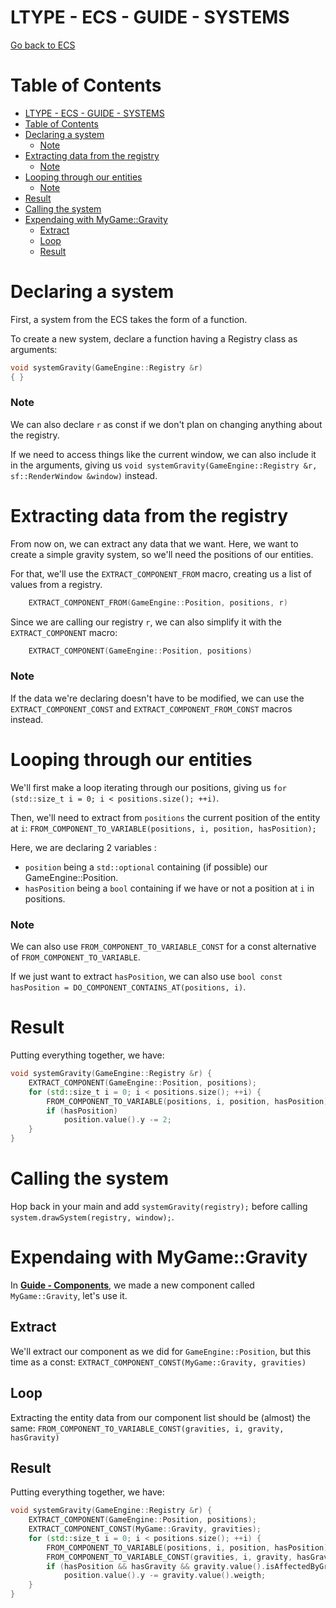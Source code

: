 # LTYPE - ECS - GUIDE - SYSTEMS

[Go back to ECS](../../ECS.md)

# Table of Contents
- [LTYPE - ECS - GUIDE - SYSTEMS](#ltype---ecs---guide---systems)
- [Table of Contents](#table-of-contents)
- [Declaring a system](#declaring-a-system)
    - [Note](#note)
- [Extracting data from the registry](#extracting-data-from-the-registry)
    - [Note](#note-1)
- [Looping through our entities](#looping-through-our-entities)
    - [Note](#note-2)
- [Result](#result)
- [Calling the system](#calling-the-system)
- [Expendaing with MyGame::Gravity](#expendaing-with-mygamegravity)
  - [Extract](#extract)
  - [Loop](#loop)
  - [Result](#result-1)

# Declaring a system

First, a system from the ECS takes the form of a function.

To create a new system, declare a function having a Registry class as arguments:

```cpp
void systemGravity(GameEngine::Registry &r)
{ }
```

### Note

We can also declare `r` as const if we don't plan on changing anything about the registry.

If we need to access things like the current window, we can also include it in the arguments, giving us `void systemGravity(GameEngine::Registry &r, sf::RenderWindow &window)` instead.

# Extracting data from the registry

From now on, we can extract any data that we want. Here, we want to create a simple gravity system, so we'll need the positions of our entities.

For that, we'll use the `EXTRACT_COMPONENT_FROM` macro, creating us a list of values from a registry.

```cpp
    EXTRACT_COMPONENT_FROM(GameEngine::Position, positions, r)
```

Since we are calling our registry `r`, we can also simplify it with the `EXTRACT_COMPONENT` macro:

```cpp
    EXTRACT_COMPONENT(GameEngine::Position, positions)
```

### Note

If the data we're declaring doesn't have to be modified, we can use the `EXTRACT_COMPONENT_CONST` and `EXTRACT_COMPONENT_FROM_CONST` macros instead.

# Looping through our entities

We'll first make a loop iterating through our positions, giving us `for (std::size_t i = 0; i < positions.size(); ++i)`.

Then, we'll need to extract from `positions` the current position of the entity at `i`: `FROM_COMPONENT_TO_VARIABLE(positions, i, position, hasPosition);`

Here, we are declaring 2 variables :
- `position` being a `std::optional` containing (if possible) our GameEngine::Position.
- `hasPosition` being a `bool` containing if we have or not a position at `i` in positions.

### Note

We can also use `FROM_COMPONENT_TO_VARIABLE_CONST` for a const alternative of `FROM_COMPONENT_TO_VARIABLE`.

If we just want to extract `hasPosition`, we can also use `bool const hasPosition = DO_COMPONENT_CONTAINS_AT(positions, i)`.


# Result

Putting everything together, we have:

```cpp
void systemGravity(GameEngine::Registry &r) {
    EXTRACT_COMPONENT(GameEngine::Position, positions);
    for (std::size_t i = 0; i < positions.size(); ++i) {
        FROM_COMPONENT_TO_VARIABLE(positions, i, position, hasPosition);
        if (hasPosition)
            position.value().y -= 2;
    }
}
```

# Calling the system

Hop back in your main and add `systemGravity(registry);` before calling `system.drawSystem(registry, window);`.

# Expendaing with MyGame::Gravity

In [**Guide - Components**](COMPONENTS.md), we made a new component called `MyGame::Gravity`, let's use it.

## Extract

We'll extract our component as we did for `GameEngine::Position`, but this time as a const: `EXTRACT_COMPONENT_CONST(MyGame::Gravity, gravities)`

## Loop

Extracting the entity data from our component list should be (almost) the same: `FROM_COMPONENT_TO_VARIABLE_CONST(gravities, i, gravity, hasGravity)`

## Result

Putting everything together, we have:

```cpp
void systemGravity(GameEngine::Registry &r) {
    EXTRACT_COMPONENT(GameEngine::Position, positions);
    EXTRACT_COMPONENT_CONST(MyGame::Gravity, gravities);
    for (std::size_t i = 0; i < positions.size(); ++i) {
        FROM_COMPONENT_TO_VARIABLE(positions, i, position, hasPosition);
        FROM_COMPONENT_TO_VARIABLE_CONST(gravities, i, gravity, hasGravity);
        if (hasPosition && hasGravity && gravity.value().isAffectedByGravity)
            position.value().y -= gravity.value().weigth;
    }
}
```
